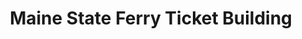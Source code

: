 ---
title: "Maine State Ferry Ticket Building"
url: /north-haven/maine-state-ferry-ticket-building/
shop: Tickets
---